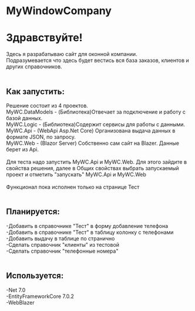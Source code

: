 # MyWindowCompany
<h1>Здравствуйте!</h1>
Здесь я разрабатываю сайт для оконной компании.<br>
Подразумевается что здесь будет вестись вся база заказов, клиентов и других справочников.<br>
<br>
<h2>Как запустить:</h2>
Решение состоит из 4 проектов.<br>
MyWС.DataModels - (Библиотека)Отвечает за подключение и работу с базой данных.<br>
MyWC.Logic - (Библиотека)Содержит сервисы для работы с данными.<br>
MyWC.Api - (WebApi Asp.Net Core) Организована выдача данных в формате JSON, по запросу.<br>
MyWC.Web - (Blazor Server) Собственно сам сайт на Blazer. Данные берет из Api.<br>
<br>
Для теста надо запустить MyWC.Api и MyWC.Web. Для этого зайдите в свойства решения, далее в Общих свойствах выбрать запускаемый проект и отметить "запускать" MyWC.Api и MyWC.Web<br>
<br>
Функционал пока исполнен только на странице Тест<br>
<br>
<h2>Планируется:</h2>
-Добавить в справочнике "Тест" в форму добавление телефона<br>
-Добавить в справочнике "Тест" в таблицу колонку с телефонами<br>
-Добавить выдачу в таблице по странично<br>
-Сделать справочник "клиенты" из тестовой<br>
-Сделать справочник "телефонные номера"<br>
<br>
<h2>Используется:</h2>
-Net 7.0<br>
-EntityFrameworkCore 7.0.2<br>
-WebBlazer<br>
<br>
